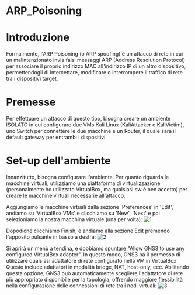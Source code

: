 # ARP_Poisoning


# Introduzione
Formalmente, l'ARP Poisoning (o ARP spoofing) è un attacco di rete in cui un malintenzionato invia falsi messaggi ARP (Address Resolution Protocol) per associare il proprio indirizzo MAC all'indirizzo IP di un altro dispositivo, permettendogli di intercettare, modificare o interrompere il traffico di rete tra i dispositivi target.

# Premesse
Per effettuare un attacco di questo tipo, bisogna creare un ambiente ISOLATO in cui configurare due VMs Kali Linux (KaliAttacker e KaliVictim), uno Switch per connettere le due macchine e un Router, il quale sarà il default gateway per entrambi i dispositivi. 

# Set-up dell'ambiente
Innanzitutto, bisogna configurare l'ambiente.
Per quanto riguarda le macchine virtuali, utilizziamo una piattaforma di virtualizzazione (personalmente ho utilizzato VirtualBox, ma qualsiasi sw è ben accetto) per creare le macchine virtuali necessarie all'attacco.

Aggiungiamo le macchine virtuali dalla sezione 'Preferences' in 'Edit', andiamo su 'VirtualBox VMs' e clicchiamo su 'New', 'Next' e poi selezioniamo la nostra macchina virtuale (una per volta):
![1](https://github.com/user-attachments/assets/b43d331a-0d60-4d6f-8fc7-6a597801200e)

Dopodiché clicchiamo Finish, e andiamo alla sezione Edit premendo l'apposito pulsante in basso a destra:
![2](https://github.com/user-attachments/assets/1de4165c-0dff-4e17-98d9-deb9e0410713)


Si aprirà un menù a tendina, e dobbiamo spuntare "Allow GNS3 to use any configured VirtualBox adapter". In questo modo, GNS3 ha il permesso di utilizzare qualsiasi adattatore di rete configurato nella VM in VirtualBox Questo include adattatori in modalità bridge, NAT, host-only, ecc. Abilitando questa opzione, GNS3 può automaticamente scegliere l'adattatore di rete più appropriato disponibile per la topologia, offrendo maggiore flessibilità nella configurazione delle connessioni di rete tra i nodi virtuali:
![3](https://github.com/user-attachments/assets/9a7dcc42-6ee7-474a-a17a-40c0fe506b7c)

